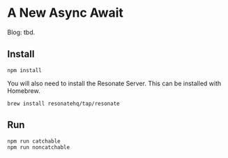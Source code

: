# A New Async Await

Blog: tbd.

## Install
```
npm install
```

You will also need to install the Resonate Server. This can be installed with Homebrew.
```
brew install resonatehq/tap/resonate
```

## Run
```
npm run catchable
npm run noncatchable
```
